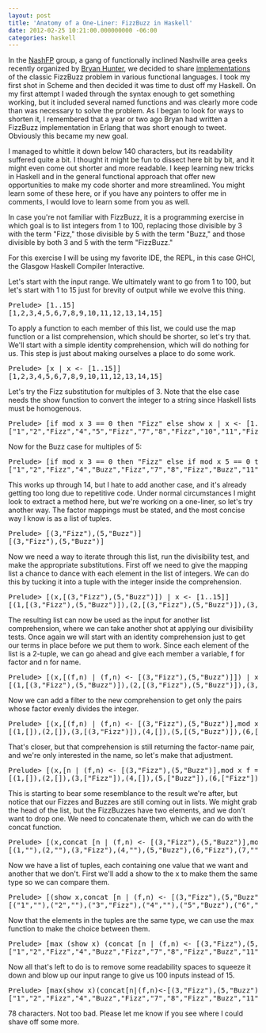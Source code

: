 ```yaml
---
layout: post
title: 'Anatomy of a One-Liner: FizzBuzz in Haskell'
date: 2012-02-25 10:21:00.000000000 -06:00
categories: haskell
---
```

In the <a href="https://groups.google.com/group/nashfp/" target="_blank">NashFP</a> group, a gang of functionally inclined Nashville area geeks recently organized by <a href="http://codeswamp.com/" target="_blank">Bryan Hunter</a>, we decided to share <a href="https://github.com/NashFP/fizzbuzz" target="_blank">implementations</a> of the classic FizzBuzz problem in various functional languages. I took my first shot in Scheme and then decided it was time to dust off my Haskell. On my first attempt I waded through the syntax enough to get something working, but it included several named functions and was clearly more code than was necessary to solve the problem. As I began to look for ways to shorten it, I remembered that a year or two ago Bryan had written a FizzBuzz implementation in Erlang that was short enough to tweet. Obviously this became my new goal.

I managed to whittle it down below 140 characters, but its readability suffered quite a bit. I thought it might be fun to dissect here bit by bit, and it might even come out shorter and more readable. I keep learning new tricks in Haskell and in the general functional approach that offer new opportunities to make my code shorter and more streamlined. You might learn some of these here, or if you have any pointers to offer me in comments, I would love to learn some from you as well.

In case you're not familiar with FizzBuzz, it is a programming exercise in which goal is to list integers from 1 to 100, replacing those divisible by 3 with the term "Fizz," those divisible by 5 with the term "Buzz," and those divisible by both 3 and 5 with the term "FizzBuzz."

For this exercise I will be using my favorite IDE, the REPL, in this case GHCI, the Glasgow Haskell Compiler Interactive.

Let's start with the input range. We ultimately want to go from 1 to 100, but let's start with 1 to 15 just for brevity of output while we evolve this thing.
<pre class="prettyprint">Prelude&gt; [1..15]
[1,2,3,4,5,6,7,8,9,10,11,12,13,14,15]</pre>
To apply a function to each member of this list, we could use the map function or a list comprehension, which should be shorter, so let's try that. We'll start with a simple identity comprehension, which will do nothing for us. This step is just about making ourselves a place to do some work.
<pre class="prettyprint">Prelude&gt; [x | x &lt;- [1..15]]
[1,2,3,4,5,6,7,8,9,10,11,12,13,14,15]</pre>
Let's try the Fizz substitution for multiples of 3. Note that the else case needs the show function to convert the integer to a string since Haskell lists must be homogenous.
<pre class="prettyprint">Prelude&gt; [if mod x 3 == 0 then "Fizz" else show x | x &lt;- [1..15]]
["1","2","Fizz","4","5","Fizz","7","8","Fizz","10","11","Fizz","13","14","Fizz"]</pre>
Now for the Buzz case for multiples of 5:
<pre class="prettyprint">Prelude&gt; [if mod x 3 == 0 then "Fizz" else if mod x 5 == 0 then "Buzz" else show x | x &lt;- [1..15]]
["1","2","Fizz","4","Buzz","Fizz","7","8","Fizz","Buzz","11","Fizz","13","14","Fizz"]</pre>
This works up through 14, but I hate to add another case, and it's already getting too long due to repetitive code. Under normal circumstances I might look to extract a method here, but we're working on a one-liner, so let's try another way. The factor mappings must be stated, and the most concise way I know is as a list of tuples.
<pre class="prettyprint">Prelude&gt; [(3,"Fizz"),(5,"Buzz")]
[(3,"Fizz"),(5,"Buzz")]</pre>
Now we need a way to iterate through this list, run the divisibility test, and make the appropriate substitutions. First off we need to give the mapping list a chance to dance with each element in the list of integers. We can do this by tucking it into a tuple with the integer inside the comprehension.
<pre class="prettyprint">Prelude&gt; [(x,[(3,"Fizz"),(5,"Buzz")]) | x &lt;- [1..15]]
[(1,[(3,"Fizz"),(5,"Buzz")]),(2,[(3,"Fizz"),(5,"Buzz")]),(3,[(3,"Fizz"),(5,"Buzz")]),(4,[(3,"Fizz"),(5,"Buzz")]),(5,[(3,"Fizz"),(5,"Buzz")]),(6,[(3,"Fizz"),(5,"Buzz")]),(7,[(3,"Fizz"),(5,"Buzz")]),(8,[(3,"Fizz"),(5,"Buzz")]),(9,[(3,"Fizz"),(5,"Buzz")]),(10,[(3,"Fizz"),(5,"Buzz")]),(11,[(3,"Fizz"),(5,"Buzz")]),(12,[(3,"Fizz"),(5,"Buzz")]),(13,[(3,"Fizz"),(5,"Buzz")]),(14,[(3,"Fizz"),(5,"Buzz")]),(15,[(3,"Fizz"),(5,"Buzz")])]</pre>
The resulting list can now be used as the input for another list comprehension, where we can take another shot at applying our divisibility tests. Once again we will start with an identity comprehension just to get our terms in place before we put them to work. Since each element of the list is a 2-tuple, we can go ahead and give each member a variable, f for factor and n for name.
<pre class="prettyprint">Prelude&gt; [(x,[(f,n) | (f,n) &lt;- [(3,"Fizz"),(5,"Buzz")]]) | x &lt;- [1..15]]
[(1,[(3,"Fizz"),(5,"Buzz")]),(2,[(3,"Fizz"),(5,"Buzz")]),(3,[(3,"Fizz"),(5,"Buzz")]),(4,[(3,"Fizz"),(5,"Buzz")]),(5,[(3,"Fizz"),(5,"Buzz")]),(6,[(3,"Fizz"),(5,"Buzz")]),(7,[(3,"Fizz"),(5,"Buzz")]),(8,[(3,"Fizz"),(5,"Buzz")]),(9,[(3,"Fizz"),(5,"Buzz")]),(10,[(3,"Fizz"),(5,"Buzz")]),(11,[(3,"Fizz"),(5,"Buzz")]),(12,[(3,"Fizz"),(5,"Buzz")]),(13,[(3,"Fizz"),(5,"Buzz")]),(14,[(3,"Fizz"),(5,"Buzz")]),(15,[(3,"Fizz"),(5,"Buzz")])]</pre>
Now we can add a filter to the new comprehension to get only the pairs whose factor evenly divides the integer.
<pre class="prettyprint">Prelude&gt; [(x,[(f,n) | (f,n) &lt;- [(3,"Fizz"),(5,"Buzz")],mod x f == 0]) | x &lt;- [1..15]]
[(1,[]),(2,[]),(3,[(3,"Fizz")]),(4,[]),(5,[(5,"Buzz")]),(6,[(3,"Fizz")]),(7,[]),(8,[]),(9,[(3,"Fizz")]),(10,[(5,"Buzz")]),(11,[]),(12,[(3,"Fizz")]),(13,[]),(14,[]),(15,[(3,"Fizz"),(5,"Buzz")])]</pre>
That's closer, but that comprehension is still returning the factor-name pair, and we're only interested in the name, so let's make that adjustment.
<pre class="prettyprint">Prelude&gt; [(x,[n | (f,n) &lt;- [(3,"Fizz"),(5,"Buzz")],mod x f == 0]) | x &lt;- [1..15]]
[(1,[]),(2,[]),(3,["Fizz"]),(4,[]),(5,["Buzz"]),(6,["Fizz"]),(7,[]),(8,[]),(9,["Fizz"]),(10,["Buzz"]),(11,[]),(12,["Fizz"]),(13,[]),(14,[]),(15,["Fizz","Buzz"])]</pre>
This is starting to bear some resemblance to the result we're after, but notice that our Fizzes and Buzzes are still coming out in lists. We might grab the head of the list, but the FizzBuzzes have two elements, and we don't want to drop one. We need to concatenate them, which we can do with the concat function.
<pre class="prettyprint">Prelude&gt; [(x,concat [n | (f,n) &lt;- [(3,"Fizz"),(5,"Buzz")],mod x f == 0]) | x &lt;- [1..15]]
[(1,""),(2,""),(3,"Fizz"),(4,""),(5,"Buzz"),(6,"Fizz"),(7,""),(8,""),(9,"Fizz"),(10,"Buzz"),(11,""),(12,"Fizz"),(13,""),(14,""),(15,"FizzBuzz")]</pre>
Now we have a list of tuples, each containing one value that we want and another that we don't. First we'll add a show to the x to make them the same type so we can compare them.
<pre class="prettyprint">Prelude&gt; [(show x,concat [n | (f,n) &lt;- [(3,"Fizz"),(5,"Buzz")],mod x f == 0]) | x &lt;- [1..15]]
[("1",""),("2",""),("3","Fizz"),("4",""),("5","Buzz"),("6","Fizz"),("7",""),("8",""),("9","Fizz"),("10","Buzz"),("11",""),("12","Fizz"),("13",""),("14",""),("15","FizzBuzz")]</pre>
Now that the elements in the tuples are the same type, we can use the max function to make the choice between them.
<pre class="prettyprint">Prelude&gt; [max (show x) (concat [n | (f,n) &lt;- [(3,"Fizz"),(5,"Buzz")],mod x f == 0]) | x &lt;- [1..15]]
["1","2","Fizz","4","Buzz","Fizz","7","8","Fizz","Buzz","11","Fizz","13","14","FizzBuzz"]</pre>
Now all that's left to do is to remove some readability spaces to squeeze it down and blow up our input range to give us 100 inputs instead of 15.
<pre class="prettyprint">Prelude&gt; [max(show x)(concat[n|(f,n)&lt;-[(3,"Fizz"),(5,"Buzz")],mod x f==0])|x&lt;-[1..100]]
["1","2","Fizz","4","Buzz","Fizz","7","8","Fizz","Buzz","11","Fizz","13","14","FizzBuzz","16","17","Fizz","19","Buzz","Fizz","22","23","Fizz","Buzz","26","Fizz","28","29","FizzBuzz","31","32","Fizz","34","Buzz","Fizz","37","38","Fizz","Buzz","41","Fizz","43","44","FizzBuzz","46","47","Fizz","49","Buzz","Fizz","52","53","Fizz","Buzz","56","Fizz","58","59","FizzBuzz","61","62","Fizz","64","Buzz","Fizz","67","68","Fizz","Buzz","71","Fizz","73","74","FizzBuzz","76","77","Fizz","79","Buzz","Fizz","82","83","Fizz","Buzz","86","Fizz","88","89","FizzBuzz","91","92","Fizz","94","Buzz","Fizz","97","98","Fizz","Buzz"]</pre>
78 characters. Not too bad. Please let me know if you see where I could shave off some more.
